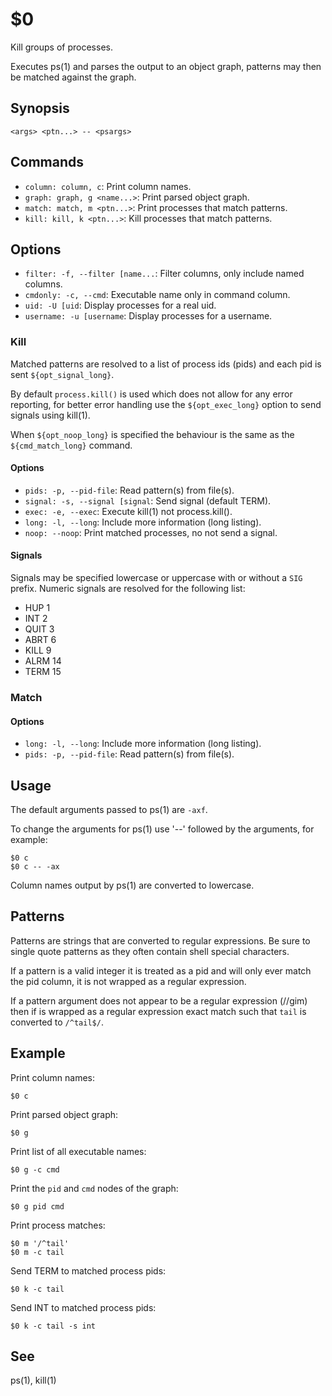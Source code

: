 $0
==

Kill groups of processes.

Executes ps(1) and parses the output to an object graph, patterns may then be matched against the graph.

## Synopsis

```synopsis
<args> <ptn...> -- <psargs> 
```

## Commands

* `column: column, c`: Print column names.
* `graph: graph, g <name...>`: Print parsed object graph.
* `match: match, m <ptn...>`: Print processes that match patterns.
* `kill: kill, k <ptn...>`: Kill processes that match patterns.

## Options

* `filter: -f, --filter [name...`: Filter columns, only include named columns.
* `cmdonly: -c, --cmd`: Executable name only in command column. 
* `uid: -U [uid`: Display processes for a real uid.
* `username: -u [username`: Display processes for a username.

### Kill

Matched patterns are resolved to a list of process ids (pids) and each pid is sent `${opt_signal_long}`.

By default `process.kill()` is used which does not allow for any error reporting, for better error handling use the `${opt_exec_long}` option to send signals using kill(1).

When `${opt_noop_long}` is specified the behaviour is the same as the `${cmd_match_long}` command.

#### Options

* `pids: -p, --pid-file`: Read pattern(s) from file(s).
* `signal: -s, --signal [signal`: Send signal (default TERM).
* `exec: -e, --exec`: Execute kill(1) not process.kill().
* `long: -l, --long`: Include more information (long listing).
* `noop: --noop`: Print matched processes, no not send a signal.

#### Signals

Signals may be specified lowercase or uppercase with or without a `SIG` prefix. Numeric signals are resolved for the following list:

* HUP 1
* INT 2
* QUIT 3
* ABRT 6
* KILL 9
* ALRM 14
* TERM 15

### Match

#### Options

* `long: -l, --long`: Include more information (long listing).
* `pids: -p, --pid-file`: Read pattern(s) from file(s).

## Usage

The default arguments passed to ps(1) are `-axf`.

To change the arguments for ps(1) use '--' followed by the arguments, for example:

```
$0 c
$0 c -- -ax
```

Column names output by ps(1) are converted to lowercase.

## Patterns

Patterns are strings that are converted to regular expressions. Be sure to single quote patterns as they often contain shell special characters.

If a pattern is a valid integer it is treated as a pid and will only ever match the pid column, it is not wrapped as a regular expression.

If a pattern argument does not appear to be a regular expression (//gim) then if is wrapped as a regular expression exact match such that `tail` is converted to `/^tail$/`.

## Example

Print column names:

```
$0 c
```

Print parsed object graph:

```
$0 g
```

Print list of all executable names:

```
$0 g -c cmd
```

Print the `pid` and `cmd` nodes of the graph:

```
$0 g pid cmd
```

Print process matches:

```
$0 m '/^tail'
$0 m -c tail
```

Send TERM to matched process pids:

```
$0 k -c tail
```

Send INT to matched process pids:

```
$0 k -c tail -s int
```

## See

ps(1), kill(1)
